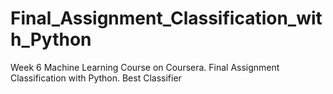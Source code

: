 # Final_Assignment_Classification_with_Python
Week 6 Machine Learning Course on Coursera. Final Assignment Classification with Python. Best Classifier
